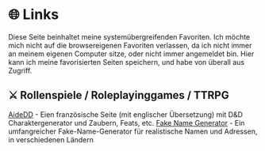 # 🌐 Links

Diese Seite beinhaltet meine systemübergreifenden Favoriten. Ich möchte mich nicht auf die browsereigenen Favoriten verlassen, da ich nicht immer an meinem eigenen Computer sitze, oder nicht immer angemeldet bin. Hier kann ich meine favorisierten Seiten speichern, und habe von überall aus Zugriff.

## ⚔️ Rollenspiele / Roleplayinggames / TTRPG

[AideDD](https://www.aidedd.org/en/) - Eien französische Seite (mit englischer Übersetzung) mit D&D Charaktergenerator und Zaubern, Feats, etc.
[Fake Name Generator](https://de.fakenamegenerator.com/) - Ein umfangreicher Fake-Name-Generator für realistische Namen und Adressen, in verschiedenen Ländern
